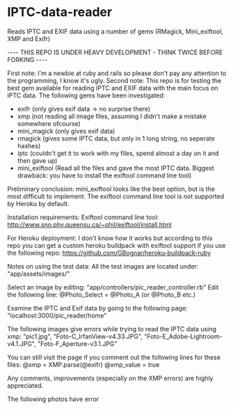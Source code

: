 IPTC-data-reader
================

Reads IPTC and EXIF data using a number of gems (RMagick, Mini_exiftool, XMP and Exifr)

---- THIS REPO IS UNDER HEAVY DEVELOPMENT - THINK TWICE BEFORE FORKING ----

First note: I'm a newbie at ruby and rails so please don't pay any attention to the programming, I know it's ugly.
Second note: This repo is for testing the best gem available for reading IPTC and EXIF data with the main focus on IPTC data. The following gems have been investigated:
- exifr (only gives exif data -> no surprise there)
- xmp (not reading all image files, assuming I didn't make a mistake somewhere ofcourse)
- mini_magick (only gives exif data)
- rmagick (gives some IPTC data, but only in 1 long string, no seperate hashes)
- iptc (couldn't get it to work with my files, spend almost a day on it and then gave up)
- mini_exiftool (Read all the files and gave the most IPTC data. Biggest drawback: you have to install the exiftool command line tool)

Preliminary conclusion: mini_exiftool looks like the best option, but is the most difficult to implement. The exiftool command line tool is not supported by Heroku by default.

Installation requirements:
Exiftool command line tool:
http://www.sno.phy.queensu.ca/~phil/exiftool/install.html

For Heroku deployment:
I don't know how it works but according to this repo you can get a custom heroku buildpack with exiftool support if you use the following repo:
https://github.com/GBognar/heroku-buildpack-ruby

Notes on using the test data:
All the test images are located under:
"app/assets/images/"

Select an image by editing: "app/controllers/pic_reader_controller.rb"
Edit the following line:
@Photo_Select = @Photo_A (or @Photo_B etc.)

Examine the IPTC and Exif data by going to the following page:
"localhost:3000/pic_reader/home"

The following images give errors while trying to read the IPTC data using xmp:
"pic1.jpg", "Foto-C_IrfanView-v4.33.JPG", "Foto-E_Adobe-Lightroom-v4.1.JPG", "Foto-F_Aperture-v3.1.JPG"

You can still visit the page if you comment out the following lines for these files:
  @xmp = XMP.parse(@exifr)
	@xmp_value = true

Any comments, improvements (especially on the XMP errors) are highly appreciated.

The following photos have error
